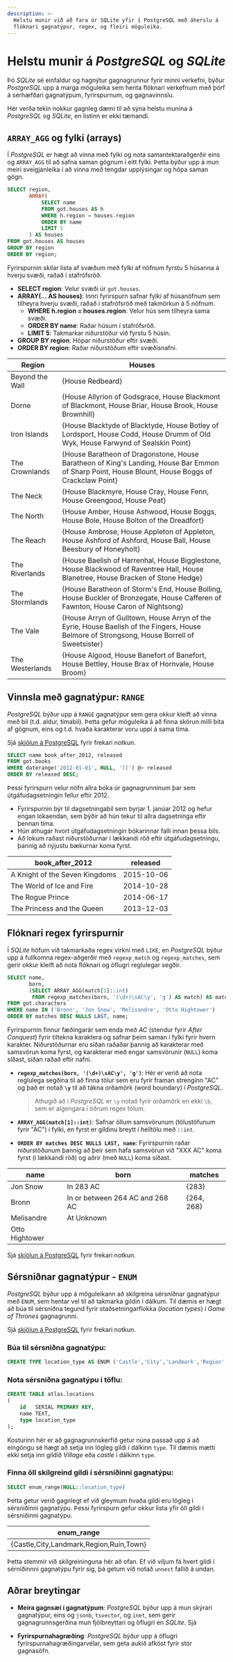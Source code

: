 ```yaml
---
description: >-
  Helstu munir við að fara úr SQLite yfir í PostgreSQL með áherslu á
  flóknari gagnatýpur, regex, og fleiri möguleika.
---
```


# Helstu munir á _PostgreSQL_ og _SQLite_

Þó _SQLite_ sé einfaldur og hagnýtur gagnagrunnur fyrir minni verkefni, býður _PostgreSQL_ upp á
marga möguleika sem henta flóknari verkefnum með þörf á sérhæfðari gagnatýpum, fyrirspurnum, og
gagnavinnslu.

Hér verða tekin nokkur gagnleg dæmi til að sýna helstu munina á _PostgreSQL_ og _SQLite_, en
listinn er ekki tæmandi.

## `ARRAY_AGG` og fylki (arrays)

Í _PostgreSQL_ er hægt að vinna með fylki og nota samantektaraðgerðir eins og `ARRAY_AGG` til að
safna
saman gögnum í eitt fylki. Þetta býður upp á mun meiri sveigjanleika í að vinna með tengdar
upplýsingar og hópa saman gögn.

```sql
SELECT region,
       ARRAY(
           SELECT name 
           FROM got.houses AS h 
           WHERE h.region = houses.region 
           ORDER BY name 
           LIMIT 5
       ) AS houses
FROM got.houses AS houses
GROUP BY region
ORDER BY region;
```

Fyrirspurnin skilar lista af svæðum með fylki af nöfnum fyrstu 5 húsanna á hverju svæði, raðað í
stafrófsröð.

- **SELECT region**: Velur svæði úr `got.houses`.
- **ARRAY(... AS houses)**: Innri fyrirspurn safnar fylki af húsanöfnum sem tilheyra hverju svæði,
  raðað í stafrófsröð með takmörkun á 5 nöfnum.
    - **WHERE h.region = houses.region**: Velur hús sem tilheyra sama svæði.
    - **ORDER BY name**: Raðar húsum í stafrófsröð.
    - **LIMIT 5**: Takmarkar niðurstöður við fyrstu 5 húsin.
- **GROUP BY region**: Hópar niðurstöður eftir svæði.
- **ORDER BY region**: Raðar niðurstöðum eftir svæðisnafni.

| Region          | Houses                                                                                                                                            |
|-----------------|---------------------------------------------------------------------------------------------------------------------------------------------------|
| Beyond the Wall | {House Redbeard}                                                                                                                                  |
| Dorne           | {House Allyrion of Godsgrace, House Blackmont of Blackmont, House Briar, House Brook, House Brownhill}                                            |
| Iron Islands    | {House Blacktyde of Blacktyde, House Botley of Lordsport, House Codd, House Drumm of Old Wyk, House Farwynd of Sealskin Point}                    |
| The Crownlands  | {House Baratheon of Dragonstone, House Baratheon of King's Landing, House Bar Emmon of Sharp Point, House Blount, House Boggs of Crackclaw Point} |
| The Neck        | {House Blackmyre, House Cray, House Fenn, House Greengood, House Peat}                                                                            |
| The North       | {House Amber, House Ashwood, House Boggs, House Bole, House Bolton of the Dreadfort}                                                              |
| The Reach       | {House Ambrose, House Appleton of Appleton, House Ashford of Ashford, House Ball, House Beesbury of Honeyholt}                                    |
| The Riverlands  | {House Baelish of Harrenhal, House Bigglestone, House Blackwood of Raventree Hall, House Blanetree, House Bracken of Stone Hedge}                 |
| The Stormlands  | {House Baratheon of Storm's End, House Bolling, House Buckler of Bronzegate, House Cafferen of Fawnton, House Caron of Nightsong}                 |
| The Vale        | {House Arryn of Gulltown, House Arryn of the Eyrie, House Baelish of the Fingers, House Belmore of Strongsong, House Borrell of Sweetsister}      |
| The Westerlands | {House Algood, House Banefort of Banefort, House Bettley, House Brax of Hornvale, House Broom}                                                    |

## Vinnsla með gagnatýpur: `RANGE`

_PostgreSQL_ býður upp á `RANGE` gagnatýpur sem gera okkur kleift að vinna með bil (t.d. aldur,
tímabil). Þetta gefur möguleika á að finna skörun milli bita af gögnum, eins og t.d. hvaða
karakterar voru uppi á sama tíma.

Sjá [skjölun á PostgreSQL](https://www.postgresql.org/docs/current/rangetypes.html) fyrir
frekari notkun.

``` sql 
SELECT name book_after_2012, released
FROM got.books
WHERE daterange('2012-01-01', NULL, '[]') @> released
ORDER BY released DESC;
```

Þessi fyrirspurn velur nöfn allra bóka úr gagnagrunninum þar sem útgáfudagsetningin fellur eftir 2012.

- Fyrirspurnin býr til dagsetningabil sem byrjar 1. janúar 2012 og hefur engan lokaendan, sem þýðir
  að hún tekur til allra dagsetninga eftir þennan tíma.
- Hún athugar hvort útgáfudagsetningin bókarinnar falli innan þessa bils.
- Að lokum raðast niðurstöðurnar í lækkandi röð eftir útgáfudagsetningu, þannig að nýjustu bækurnar
  koma fyrst.

| book_after_2012                | released   |
|--------------------------------|------------|
| A Knight of the Seven Kingdoms | 2015-10-06 |
| The World of Ice and Fire      | 2014-10-28 |
| The Rogue Prince               | 2014-06-17 |
| The Princess and the Queen     | 2013-12-03 |

## Flóknari regex fyrirspurnir

Í _SQLite_ höfum við takmarkaða regex virkni með `LIKE`, en _PostgreSQL_ býður upp á fullkomna
regex-aðgerðir með `regexp_match` og `regexp_matches`, sem gerir okkur kleift að nota flóknari
og öflugri reglulegar segðir.

```sql
SELECT name,
       born,
       (SELECT ARRAY_AGG(match[1]::int)
        FROM regexp_matches(born, '(\d+)\sAC\y', 'g') AS match) AS matches
FROM got.characters
WHERE name IN ('Bronn', 'Jon Snow', 'Melisandre', 'Otto Hightower')
ORDER BY matches DESC NULLS LAST, name;
```

Fyrirspurnin finnur fæðingarár sem enda með _AC_ (stendur fyrir _After Conquest_) fyrir tiltekna
karaktera og safnar þeim saman í fylki fyrir hvern karakter. Niðurstöðurnar eru síðan raðaðar
þannig að karakterar með samsvörun koma fyrst, og karakterar með engar samsvörunir (`NULL`) koma
síðast, síðan raðað eftir nafni.

- **`regexp_matches(born, '(\d+)\sAC\y', 'g')`**: Hér er verið að nota reglulega segðina til að
  finna tölur sem eru fyrir framan strenginn "AC" og það er notað **`\y`** til að tákna
  orðamörk (word boundary) í _PostgreSQL_. 
  > Athugið að í _PostgreSQL_ er `\y` notað fyrir orðamörk en
  ekki `\b`, sem er algengara í öðrum regex tólum.

- **`ARRAY_AGG(match[1]::int)`**: Safnar öllum samsvörunum (tölustöfunum fyrir "AC") í fylki, en
  fyrst er gildinu breytt í heiltölu með `::int`.

- **`ORDER BY matches DESC NULLS LAST, name`**: Fyrirspurnin raðar niðurstöðunum þannig að þeir sem
  hafa samsvörun við "XXX AC" koma fyrst (í lækkandi röð) og aðrir (með `NULL`) koma síðast.

| name           | born                            | matches    |
|----------------|---------------------------------|------------|
| Jon Snow       | In 283 AC                       | {283}      |
| Bronn          | In or between 264 AC and 268 AC | {264, 268} |
| Melisandre     | At Unknown                      |            |
| Otto Hightower |                                 |            |

Sjá [skjölun á PostgreSQL](https://www.postgresql.org/docs/current/functions-matching.html)
fyrir frekari notkun.

## Sérsniðnar gagnatýpur - `ENUM`

_PostgreSQL_ býður upp á möguleikann að skilgreina sérsniðnar gagnatýpur með `ENUM`, sem hentar
vel til að takmarka gildin í dálkum. Til dæmis er hægt að búa til sérsniðna tegund fyrir
staðsetningarflokka (_location types_) í _Game of Thrones_ gagnagrunni.

Sjá [skjölun á PostgreSQL](https://www.postgresql.org/docs/current/datatype-enum.html) fyrir
frekari notkun.

### Búa til sérsniðna gagnatýpu:

```sql
CREATE TYPE location_type AS ENUM ('Castle','City','Landmark','Region','Ruin','Town');
```

### Nota sérsniðna gagnatýpu í töflu:

```sql
CREATE TABLE atlas.locations
(
    id   SERIAL PRIMARY KEY,
    name TEXT,
    type location_type
);
```

Kosturinn hér er að gagnagrunnskerfið getur núna passað upp á að eingöngu sé hægt að setja inn
lögleg gildi í dálkinn `type`. Til dæmis mætti ekki setja inn gildið _Village_ eða _castle_ í
dálkinn `type`.

### Finna öll skilgreind gildi í sérsniðinni gagnatýpu:

```sql
SELECT enum_range(NULL::location_type)
```

Þetta getur verið gagnlegt ef við gleymum hvaða gildi eru lögleg í sérsniðinni gagnatýpu. Þessi
fyrirspurn gefur okkur lista yfir öll gildi í sérsniðinni gagnatýpu.

| enum_range                              |
|-----------------------------------------|
| {Castle,City,Landmark,Region,Ruin,Town} |

Þetta stemmir við  skilgreininguna hér að ofan. Ef við viljum fá hvert gildi í
sérniðinnni gagnatýpu fyrir sig, þá getum við notað `unnest` fallið á undan.

## Aðrar breytingar

- **Meira gagnsæi í gagnatýpum**: _PostgreSQL_ býður upp á mun skýrari gagnatýpur, eins og `jsonb`,
  `tsvector`, og `inet`, sem gerir gagnagrunnsgerðina mun fjölbreyttari og öflugri en _SQLite_. Sjá

- **Fyrirspurnahagræðing**: _PostgreSQL_ býður upp á öflugri fyrirspurnahagræðingarvélar, sem geta
  aukið afköst fyrir stór gagnasöfn.

